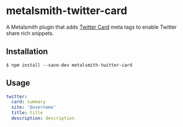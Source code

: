 # metalsmith-twitter-card

  A Metalsmith plugin that adds [Twitter Card](https://dev.twitter.com/cards/overview) meta tags to enable Twitter share rich snippets.

## Installation

    $ npm install --save-dev metalsmith-twitter-card

## Usage

```yaml
twitter:
  card: summary
  site: '@username'
  title: title
  description: description

```
